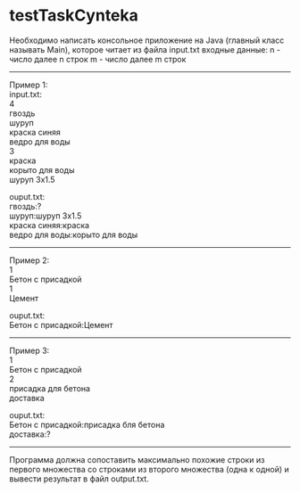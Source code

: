 # testTaskCynteka
Необходимо написать консольное приложение на Java (главный класс называть Main), которое читает из файла input.txt входные данные:
n - число
далее n строк
m - число
далее m строк
* * *
Пример 1:  
input.txt:  
4  
гвоздь  
шуруп  
краска синяя  
ведро для воды  
3  
краска  
корыто для воды  
шуруп 3х1.5  

ouput.txt:  
гвоздь:?  
шуруп:шуруп 3х1.5  
краска синяя:краска  
ведро для воды:корыто для воды    
* * *
Пример 2:  
1  
Бетон с присадкой  
1  
Цемент  

ouput.txt:  
Бетон с присадкой:Цемент  
* * *
Пример 3:  
1  
Бетон с присадкой  
2  
присадка для бетона  
доставка  

ouput.txt:  
Бетон с присадкой:присадка бля бетона  
доставка:?  
* * *
Программа должна сопоставить максимально похожие строки из первого множества со строками из второго множества (одна к одной) и вывести результат в файл output.txt.
